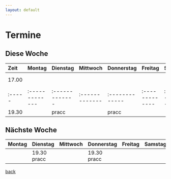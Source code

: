 ```yaml
---
layout: default
---
```


# [](#header-1)Termine

## [](#header-2)Diese Woche

| Zeit | Montag       | Dienstag     | Mittwoch     | Donnerstag   | Freitag      | Samstag      | Sonntag      |
|:-----|:-------------|:-------------|:-------------|:-------------|:-------------|:-------------|:-------------|
|17.00 |              |              |              |              |              |              | 99dmg DEVILSKULL |
|:-----|:-------------|:-------------|:-------------|:-------------|:-------------|:-------------|:-------------|
|19.30 |              | pracc        |              |       pracc  |              |              | 99dmg dsyd |


## [](#header-2)Nächste Woche

| Montag       | Dienstag     | Mittwoch     | Donnerstag   | Freitag      | Samstag      | Sonntag      |
|:-------------|:-------------|:-------------|:-------------|:-------------|:-------------|:-------------|
|              | 19.30 pracc  |              | 19.30 pracc  |              |              | 19.30 pracc  |

[back](./)
